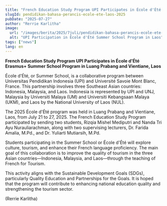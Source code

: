 ```yaml
---
title: "French Education Study Program UPI Participates in École d'Été Erasmus+ Summer School Program in Luang Prabang and Vientiane, Laos"
slugId: pendidikan-bahasa-perancis-ecole-ete-laos-2025
pubDate: "2025-07-27"
author: "Rerrie Karlitha"
image:
  url: "/images/berita/2025/7juli/pendidikan-bahasa-perancis-ecole-ete-laos-2025.webp"
  alt: "UPI Participation in École d'Été Summer School Program in Laos"
tags: ["news"]
lang: en
---
```


**French Education Study Program UPI Participates in École d'Été Erasmus+ Summer School Program in Luang Prabang and Vientiane, Laos**

École d'Été, or Summer School, is a collaborative program between Universitas Pendidikan Indonesia (UPI) and Université Savoie Mont Blanc, France. This partnership involves three Southeast Asian countries: Indonesia, Malaysia, and Laos. Indonesia is represented by UPI and UNJ, Malaysia by Universiti Malaya (UM) and Universiti Kebangsaan Malaya (UKM), and Laos by the National University of Laos (NUL).

The 2025 École d'Été program was held in Luang Prabang and Vientiane, Laos, from July 21 to 27, 2025. The French Education Study Program participated by sending two students, Rizqia Mishel Mediputri and Nanda Tri Ayu Nurauliarachman, along with two supervising lecturers, Dr. Farida Amalia, M.Pd., and Dr. Yuliarti Mutiarsih, M.Pd.

Students participating in the Summer School or École d'Été will explore culture, tourism, and enhance their French language proficiency. The main goal of this collaboration is to improve the quality of tourism in the three Asian countries—Indonesia, Malaysia, and Laos—through the teaching of French for Tourism.

This activity aligns with the Sustainable Development Goals (SDGs), particularly Quality Education and Partnerships for the Goals. It is hoped that the program will contribute to enhancing national education quality and strengthening the tourism sector.

(Rerrie Karlitha)
